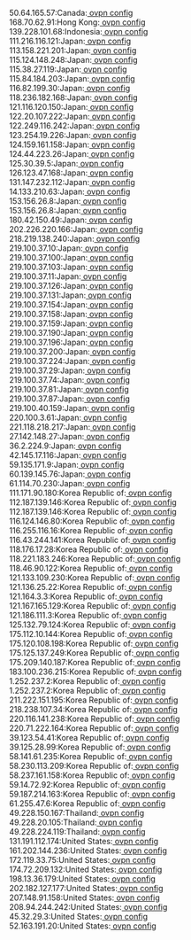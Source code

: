 50.64.165.57:Canada:[ ovpn config](vpn/50_64_165_57.ovpn)  
168.70.62.91:Hong Kong:[ ovpn config](vpn/168_70_62_91.ovpn)  
139.228.101.68:Indonesia:[ ovpn config](vpn/139_228_101_68.ovpn)  
111.216.116.121:Japan:[ ovpn config](vpn/111_216_116_121.ovpn)  
113.158.221.201:Japan:[ ovpn config](vpn/113_158_221_201.ovpn)  
115.124.148.248:Japan:[ ovpn config](vpn/115_124_148_248.ovpn)  
115.38.27.119:Japan:[ ovpn config](vpn/115_38_27_119.ovpn)  
115.84.184.203:Japan:[ ovpn config](vpn/115_84_184_203.ovpn)  
116.82.199.30:Japan:[ ovpn config](vpn/116_82_199_30.ovpn)  
118.236.182.168:Japan:[ ovpn config](vpn/118_236_182_168.ovpn)  
121.116.120.150:Japan:[ ovpn config](vpn/121_116_120_150.ovpn)  
122.20.107.222:Japan:[ ovpn config](vpn/122_20_107_222.ovpn)  
122.249.116.242:Japan:[ ovpn config](vpn/122_249_116_242.ovpn)  
123.254.19.226:Japan:[ ovpn config](vpn/123_254_19_226.ovpn)  
124.159.161.158:Japan:[ ovpn config](vpn/124_159_161_158.ovpn)  
124.44.223.26:Japan:[ ovpn config](vpn/124_44_223_26.ovpn)  
125.30.39.5:Japan:[ ovpn config](vpn/125_30_39_5.ovpn)  
126.123.47.168:Japan:[ ovpn config](vpn/126_123_47_168.ovpn)  
131.147.232.112:Japan:[ ovpn config](vpn/131_147_232_112.ovpn)  
14.133.210.63:Japan:[ ovpn config](vpn/14_133_210_63.ovpn)  
153.156.26.8:Japan:[ ovpn config](vpn/153_156_26_8.ovpn)  
153.156.26.8:Japan:[ ovpn config](vpn/153_156_26_8.ovpn)  
180.42.150.49:Japan:[ ovpn config](vpn/180_42_150_49.ovpn)  
202.226.220.166:Japan:[ ovpn config](vpn/202_226_220_166.ovpn)  
218.219.138.240:Japan:[ ovpn config](vpn/218_219_138_240.ovpn)  
219.100.37.10:Japan:[ ovpn config](vpn/219_100_37_10.ovpn)  
219.100.37.100:Japan:[ ovpn config](vpn/219_100_37_100.ovpn)  
219.100.37.103:Japan:[ ovpn config](vpn/219_100_37_103.ovpn)  
219.100.37.11:Japan:[ ovpn config](vpn/219_100_37_11.ovpn)  
219.100.37.126:Japan:[ ovpn config](vpn/219_100_37_126.ovpn)  
219.100.37.131:Japan:[ ovpn config](vpn/219_100_37_131.ovpn)  
219.100.37.154:Japan:[ ovpn config](vpn/219_100_37_154.ovpn)  
219.100.37.158:Japan:[ ovpn config](vpn/219_100_37_158.ovpn)  
219.100.37.159:Japan:[ ovpn config](vpn/219_100_37_159.ovpn)  
219.100.37.190:Japan:[ ovpn config](vpn/219_100_37_190.ovpn)  
219.100.37.196:Japan:[ ovpn config](vpn/219_100_37_196.ovpn)  
219.100.37.200:Japan:[ ovpn config](vpn/219_100_37_200.ovpn)  
219.100.37.224:Japan:[ ovpn config](vpn/219_100_37_224.ovpn)  
219.100.37.29:Japan:[ ovpn config](vpn/219_100_37_29.ovpn)  
219.100.37.74:Japan:[ ovpn config](vpn/219_100_37_74.ovpn)  
219.100.37.81:Japan:[ ovpn config](vpn/219_100_37_81.ovpn)  
219.100.37.87:Japan:[ ovpn config](vpn/219_100_37_87.ovpn)  
219.100.40.159:Japan:[ ovpn config](vpn/219_100_40_159.ovpn)  
220.100.3.61:Japan:[ ovpn config](vpn/220_100_3_61.ovpn)  
221.118.218.217:Japan:[ ovpn config](vpn/221_118_218_217.ovpn)  
27.142.148.27:Japan:[ ovpn config](vpn/27_142_148_27.ovpn)  
36.2.224.9:Japan:[ ovpn config](vpn/36_2_224_9.ovpn)  
42.145.17.116:Japan:[ ovpn config](vpn/42_145_17_116.ovpn)  
59.135.171.9:Japan:[ ovpn config](vpn/59_135_171_9.ovpn)  
60.139.145.76:Japan:[ ovpn config](vpn/60_139_145_76.ovpn)  
61.114.70.230:Japan:[ ovpn config](vpn/61_114_70_230.ovpn)  
111.171.90.180:Korea Republic of:[ ovpn config](vpn/111_171_90_180.ovpn)  
112.187.139.146:Korea Republic of:[ ovpn config](vpn/112_187_139_146.ovpn)  
112.187.139.146:Korea Republic of:[ ovpn config](vpn/112_187_139_146.ovpn)  
116.124.146.80:Korea Republic of:[ ovpn config](vpn/116_124_146_80.ovpn)  
116.255.116.16:Korea Republic of:[ ovpn config](vpn/116_255_116_16.ovpn)  
116.43.244.141:Korea Republic of:[ ovpn config](vpn/116_43_244_141.ovpn)  
118.176.17.28:Korea Republic of:[ ovpn config](vpn/118_176_17_28.ovpn)  
118.221.183.246:Korea Republic of:[ ovpn config](vpn/118_221_183_246.ovpn)  
118.46.90.122:Korea Republic of:[ ovpn config](vpn/118_46_90_122.ovpn)  
121.133.109.230:Korea Republic of:[ ovpn config](vpn/121_133_109_230.ovpn)  
121.136.25.22:Korea Republic of:[ ovpn config](vpn/121_136_25_22.ovpn)  
121.164.3.3:Korea Republic of:[ ovpn config](vpn/121_164_3_3.ovpn)  
121.167.165.129:Korea Republic of:[ ovpn config](vpn/121_167_165_129.ovpn)  
121.186.111.3:Korea Republic of:[ ovpn config](vpn/121_186_111_3.ovpn)  
125.132.79.124:Korea Republic of:[ ovpn config](vpn/125_132_79_124.ovpn)  
175.112.10.144:Korea Republic of:[ ovpn config](vpn/175_112_10_144.ovpn)  
175.120.108.198:Korea Republic of:[ ovpn config](vpn/175_120_108_198.ovpn)  
175.125.137.249:Korea Republic of:[ ovpn config](vpn/175_125_137_249.ovpn)  
175.209.140.187:Korea Republic of:[ ovpn config](vpn/175_209_140_187.ovpn)  
183.100.236.215:Korea Republic of:[ ovpn config](vpn/183_100_236_215.ovpn)  
1.252.237.2:Korea Republic of:[ ovpn config](vpn/1_252_237_2.ovpn)  
1.252.237.2:Korea Republic of:[ ovpn config](vpn/1_252_237_2.ovpn)  
211.222.151.195:Korea Republic of:[ ovpn config](vpn/211_222_151_195.ovpn)  
218.238.107.34:Korea Republic of:[ ovpn config](vpn/218_238_107_34.ovpn)  
220.116.141.238:Korea Republic of:[ ovpn config](vpn/220_116_141_238.ovpn)  
220.71.222.164:Korea Republic of:[ ovpn config](vpn/220_71_222_164.ovpn)  
39.123.54.41:Korea Republic of:[ ovpn config](vpn/39_123_54_41.ovpn)  
39.125.28.99:Korea Republic of:[ ovpn config](vpn/39_125_28_99.ovpn)  
58.141.61.235:Korea Republic of:[ ovpn config](vpn/58_141_61_235.ovpn)  
58.230.113.209:Korea Republic of:[ ovpn config](vpn/58_230_113_209.ovpn)  
58.237.161.158:Korea Republic of:[ ovpn config](vpn/58_237_161_158.ovpn)  
59.14.72.92:Korea Republic of:[ ovpn config](vpn/59_14_72_92.ovpn)  
59.187.214.163:Korea Republic of:[ ovpn config](vpn/59_187_214_163.ovpn)  
61.255.47.6:Korea Republic of:[ ovpn config](vpn/61_255_47_6.ovpn)  
49.228.150.167:Thailand:[ ovpn config](vpn/49_228_150_167.ovpn)  
49.228.20.105:Thailand:[ ovpn config](vpn/49_228_20_105.ovpn)  
49.228.224.119:Thailand:[ ovpn config](vpn/49_228_224_119.ovpn)  
131.191.112.174:United States:[ ovpn config](vpn/131_191_112_174.ovpn)  
161.202.144.236:United States:[ ovpn config](vpn/161_202_144_236.ovpn)  
172.119.33.75:United States:[ ovpn config](vpn/172_119_33_75.ovpn)  
174.72.209.132:United States:[ ovpn config](vpn/174_72_209_132.ovpn)  
198.13.36.179:United States:[ ovpn config](vpn/198_13_36_179.ovpn)  
202.182.127.177:United States:[ ovpn config](vpn/202_182_127_177.ovpn)  
207.148.91.158:United States:[ ovpn config](vpn/207_148_91_158.ovpn)  
208.94.244.242:United States:[ ovpn config](vpn/208_94_244_242.ovpn)  
45.32.29.3:United States:[ ovpn config](vpn/45_32_29_3.ovpn)  
52.163.191.20:United States:[ ovpn config](vpn/52_163_191_20.ovpn)  

